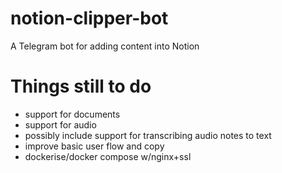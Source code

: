 # notion-clipper-bot

A Telegram bot for adding content into Notion

# Things still to do

- support for documents
- support for audio
- possibly include support for transcribing audio notes to text
- improve basic user flow and copy
- dockerise/docker compose w/nginx+ssl
